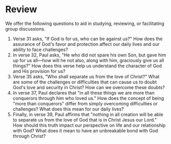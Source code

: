 # Review

We offer the following questions to aid in studying, reviewing, or facilitating group discussions.

1. Verse 31 asks, "If God is for us, who can be against us?" How does the assurance of God's favor and protection affect our daily lives and our ability to face challenges?
2. In verse 32, Paul asks, "He who did not spare his own Son, but gave him up for us all—how will he not also, along with him, graciously give us all things?" How does this verse help us understand the character of God and His provision for us?
3. Verse 35 asks, "Who shall separate us from the love of Christ?" What are some of the challenges or difficulties that can cause us to doubt God's love and security in Christ? How can we overcome these doubts?
4. In verse 37, Paul declares that "in all these things we are more than conquerors through him who loved us." How does the concept of being "more than conquerors" differ from simply overcoming difficulties or challenges? What does this mean for our daily lives?
5. Finally, in verse 39, Paul affirms that "nothing in all creation will be able to separate us from the love of God that is in Christ Jesus our Lord." How should this truth impact our perspective on life and our relationship with God? What does it mean to have an unbreakable bond with God through Christ?